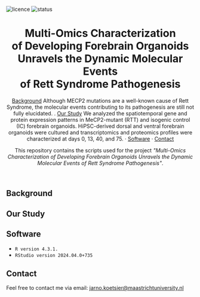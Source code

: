 ![licence](https://badgen.net/badge/Licence/MIT/purple)
![status](https://badgen.net/badge/Status/Complete/green)

<h1 align="center">
Multi-Omics Characterization
   <br>
 of Developing Forebrain Organoids
   <br>
Unravels the Dynamic Molecular Events 
    <br>
   of Rett Syndrome Pathogenesis
</h1>

<p align="center">
<a href="https://github.com/jarnokoetsier/OrganoidAnalysis/blob/main/README.md#background">Background</a>
Although MECP2 mutations are a well-known cause of Rett Syndrome, the molecular events contributing to its pathogenesis are still not fully elucidated. 
     .
<a href="https://github.com/jarnokoetsier/OrganoidAnalysis/blob/main/README.md#our-study">Our Study</a>
We analyzed the spatiotemporal gene and protein expression patterns in MeCP2-mutant (RTT) and isogenic control (IC) forebrain organoids. HiPSC-derived dorsal and ventral forebrain organoids were cultured and transcriptomics and proteomics profiles were characterized at days 0, 13, 40, and 75. 
     ·
<a href="https://github.com/jarnokoetsier/OrganoidAnalysis/blob/main/README.md#software">Software</a>
     ·
<a href="https://github.com/jarnokoetsier/OrganoidAnalysis/blob/main/README.md#contact">Contact</a>
</p>

<p align="center">
This repository contains the scripts used for the project <i>"Multi-Omics Characterization of Developing Forebrain Organoids Unravels the Dynamic Molecular Events of Rett Syndrome Pathogenesis"</i>.
</p>
<br>

## Background

## Our Study

## Software
* `R version 4.3.1.`
* `RStudio version 2024.04.0+735`

## Contact
Feel free to contact me via email: jarno.koetsier@maastrichtuniversity.nl
